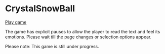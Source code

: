 # CrystalSnowBall

[Play game](https://vivekvvarshney.github.io/CrystalSnowBall/story)

The game has explicit pauses to allow the player to read the text and feel its emotions. Please wait till the page changes or selection options appear.

Please note: This game is still under progress.